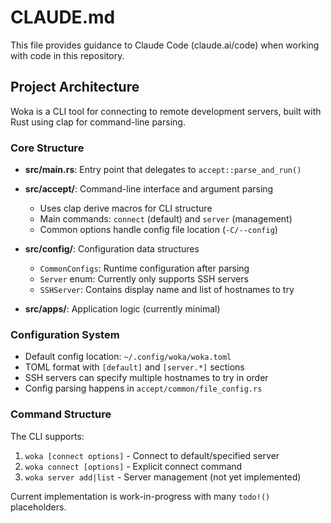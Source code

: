 # CLAUDE.md

This file provides guidance to Claude Code (claude.ai/code) when working with code in this repository.

## Project Architecture

Woka is a CLI tool for connecting to remote development servers, built with Rust using clap for command-line parsing.

### Core Structure

- **src/main.rs**: Entry point that delegates to `accept::parse_and_run()`
- **src/accept/**: Command-line interface and argument parsing
  - Uses clap derive macros for CLI structure
  - Main commands: `connect` (default) and `server` (management)
  - Common options handle config file location (`-C/--config`)

- **src/config/**: Configuration data structures
  - `CommonConfigs`: Runtime configuration after parsing
  - `Server` enum: Currently only supports SSH servers
  - `SSHServer`: Contains display name and list of hostnames to try

- **src/apps/**: Application logic (currently minimal)

### Configuration System

- Default config location: `~/.config/woka/woka.toml`
- TOML format with `[default]` and `[server.*]` sections
- SSH servers can specify multiple hostnames to try in order
- Config parsing happens in `accept/common/file_config.rs`

### Command Structure

The CLI supports:
1. `woka [connect options]` - Connect to default/specified server
2. `woka connect [options]` - Explicit connect command  
3. `woka server add|list` - Server management (not yet implemented)

Current implementation is work-in-progress with many `todo!()` placeholders.